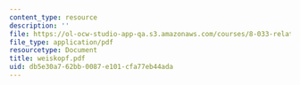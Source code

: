 ```yaml
---
content_type: resource
description: ''
file: https://ol-ocw-studio-app-qa.s3.amazonaws.com/courses/8-033-relativity-fall-2006/db5e30a762bb0087e101cfa77eb44ada_weiskopf.pdf
file_type: application/pdf
resourcetype: Document
title: weiskopf.pdf
uid: db5e30a7-62bb-0087-e101-cfa77eb44ada
---
```

